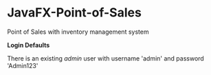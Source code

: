 # JavaFX-Point-of-Sales
Point of Sales with inventory management system 



**Login Defaults**

There is an existing *admin* user with username 'admin' and password 'Admin123' 